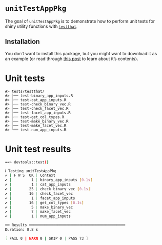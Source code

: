 
<!-- README.md is generated from README.Rmd. Please edit that file -->

# `unitTestAppPkg`

<!-- badges: start -->
<!-- badges: end -->

The goal of `unitTestAppPkg` is to demonstrate how to perform unit tests for
shiny utility functions with [`testthat`](https://testthat.r-lib.org/).

## Installation

You don’t want to install this package, but you might want to download
it as an example (or read through [this
post](https://mjfrigaard.github.io/posts/test-shiny-p1/) to learn about
it’s contents).

# Unit tests

    #> tests/testthat/
    #> ├── test-binary_app_inputs.R
    #> ├── test-cat_app_inputs.R
    #> ├── test-check_binary_vec.R
    #> ├── test-check_facet_vec.R
    #> ├── test-facet_app_inputs.R
    #> ├── test-get_col_types.R
    #> ├── test-make_binary_vec.R
    #> ├── test-make_facet_vec.R
    #> └── test-num_app_inputs.R

# Unit test results

``` bash
==> devtools::test()

ℹ Testing unitTestAppPkg
✔ | F W S  OK | Context
✔ |         1 | binary_app_inputs [0.1s]      
✔ |         1 | cat_app_inputs                   
✔ |        25 | check_binary_vec [0.1s]         
✔ |        16 | check_facet_vec                 
✔ |         1 | facet_app_inputs                
✔ |        16 | get_col_types [0.1s]            
✔ |         5 | make_binary_vec                  
✔ |         7 | make_facet_vec                   
✔ |         1 | num_app_inputs                   

══ Results ════════════════════════════════════════════
Duration: 0.8 s

[ FAIL 0 | WARN 0 | SKIP 0 | PASS 73 ]
```
